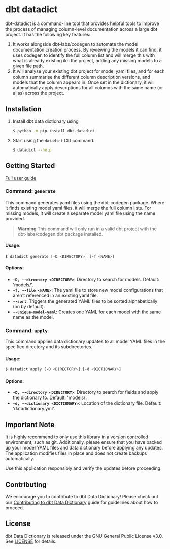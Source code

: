 # dbt datadict

dbt-datadict is a command-line tool that provides helpful tools to improve the process of managing column-level documentation across a large dbt project. It has the following key features:

1. It works alongside dbt-labs/codegen to automate the model documentation creation process. By reviewing the models it can find, it uses codegen to identify the full column list and will merge this with what is already existing ikn the project, adding any missing models to a given file path.
2. It will analyse your existing dbt project for model yaml files, and for each column summarise the different column description versions, and models that the column appears in. Once set in the dictionary, it will automatically apply descriptions for all columns with the same name (or alias) across the project.

## **Installation**

1. Install dbt data dictionary using
    
    ```bash
    $ python -m pip install dbt-datadict
    ```
2. Start using the `datadict` CLI command.
    ```bash
    $ datadict --help
    ```

## Getting Started

[Full user guide](docs/user_guide.md)

### Command: `generate`

This command generates yaml files using the dbt-codegen package. Where it finds existing model yaml files, it will merge the full column lists. For missing models, it will create a separate model yaml file using the name provided.

> **Warning**
> This command will only run in a valid dbt project with the dbt-labs/codegen dbt package installed.

#### **Usage:**
```bash
$ datadict generate [-D <DIRECTORY>] [-f <NAME>] 
```

#### **Options:**

- **`-D, --directory <DIRECTORY>`**: Directory to search for models. Default: 'models/'.
- **`-f, --file <NAME>`**: The yaml file to store new model configurations that aren't referenced in an existing yaml file.
- **`--sort`**: Triggers the generated YAML files to be sorted alphabetically (on by default). 
- **`--unique-model-yaml`**: Creates one YAML for each model with the same name as the model.

### Command: **`apply`**

This command applies data dictionary updates to all model YAML files in the specified directory and its subdirectories.

#### **Usage:**
```bash
$ datadict apply [-D <DIRECTORY>] [-d <DICTIONARY>] 
```

#### **Options:**

- **`-D, --directory <DIRECTORY>`**: Directory to search for fields and apply the dictionary to. Default: 'models/'.
- **`-d, --dictionary <DICTIONARY>`**: Location of the dictionary file. Default: 'datadictionary.yml'.



## **Important Note**

It is highly recommend to only use this library in a version controlled environment, such as git. Additionally, please ensure that you have backed up your model YAML files and data dictionary before applying any updates. The application modifies files in place and does not create backups automatically.

Use this application responsibly and verify the updates before proceeding.

## Contributing
We encourage you to contribute to dbt Data Dictionary! Please check out our [Contributing to dbt Data Dictionary](CONTRIBUTING.md) guide for guidelines about how to proceed.

## License

dbt Data Dictionary is released under the GNU General Public License v3.0. See [LICENSE](LICENSE) for details.
